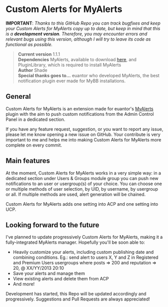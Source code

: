 Custom Alerts for MyAlerts
===============================

**IMPORTANT**: *Thanks to this GitHub Repo you can track bugfixes and keep your Custom Alerts for MyAlerts copy up to date, but keep in mind that this is a <strong>development version</strong>. Therefore, you may encounter errors and relevant bugs using this version, although I will try to leave its code as functional as possible.*

> **Current version** 1.1.1  
> **Dependencies** MyAlerts, available to download [here][1], and PluginLibrary, which is required to install MyAlerts  
> **Author** Shade  
> **Special thanks goes to...** euantor who developed MyAlerts, the best notification plugin ever made for MyBB installations.

[1]: http://mods.mybb.com/view/MyAlerts

General
-------

Custom Alerts for MyAlerts is an extension made for euantor's [MyAlerts][1] plugin with the aim to push custom notifications from the Admin Control Panel in a dedicated section.

If you have any feature request, suggestion, or you want to report any issue, please let me know opening a new issue on GitHub. Your contribute is very important to me and helps me into making Custom Alerts for MyAlerts more complete on every commit. 

Main features
-------------

At the moment, Custom Alerts for MyAlerts works in a very simple way: in a dedicated section under Users & Groups module group you can push new notifications to an user or usergroup(s) of your choice. You can choose one or multiple methods of user selection, by UID, by username, by usergroup or all. If multiple methods are used, alert generation will be chained.

Custom Alerts for MyAlerts adds one setting into ACP and one setting into UCP.

Looking forward to the future
-----------------------------------

I've planned to update progressively Custom Alerts for MyAlerts, making it a fully-integrated MyAlerts manager. Hopefully you'll be soon able to:

* Heavily customize your alerts, including custom publishing date and combining conditions. Eg.: send alert to users X, Y and Z in Registered and Premium Users usergroups where posts => 200 and reputation => 20, @ XX/YY/2013 20:10
* Save your alerts and manage them
* View existing alerts and delete them from ACP
* And more!

Development has started, this Repo will be updated accordingly and progressively. Suggestions and Pull Requests are always appreciated!
